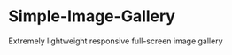 Simple-Image-Gallery
====================

Extremely lightweight responsive full-screen image gallery
